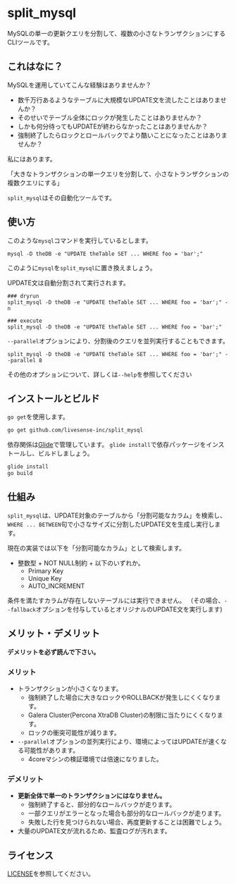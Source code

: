# split_mysql

MySQLの単一の更新クエリを分割して、複数の小さなトランザクションにするCLIツールです。

## これはなに？

MySQLを運用していてこんな経験はありませんか？

- 数千万行あるようなテーブルに大規模なUPDATE文を流したことはありませんか？
- そのせいでテーブル全体にロックが発生したことはありませんか？
- しかも何分待ってもUPDATEが終わらなかったことはありませんか？
- 強制終了したらロックとロールバックでより酷いことになったことはありませんか？

私にはあります。

「大きなトランザクションの単一クエリを分割して、小さなトランザクションの複数クエリにする」

`split_mysql`はその自動化ツールです。

## 使い方

このような`mysql`コマンドを実行しているとします。

```bash:before
mysql -D theDB -e "UPDATE theTable SET ... WHERE foo = 'bar';"
```

このように`mysql`を`split_mysql`に置き換えましょう。

UPDATE文は自動分割されて実行されます。

```bash:after
### dryrun
split_mysql -D theDB -e "UPDATE theTable SET ... WHERE foo = 'bar';" -n

### execute
split_mysql -D theDB -e "UPDATE theTable SET ... WHERE foo = 'bar';"
```

`--parallel`オプションにより、分割後のクエリを並列実行することもできます。

```bash:parallel
split_mysql -D theDB -e "UPDATE theTable SET ... WHERE foo = 'bar';" --parallel 8
```

その他のオプションについて、詳しくは`--help`を参照してください

## インストールとビルド

`go get`を使用します。

```bash
go get github.com/livesense-inc/split_mysql
```

依存関係は[Glide](https://github.com/Masterminds/glide)で管理しています。
`glide install`で依存パッケージをインストールし、ビルドしましょう。

```bash
glide install
go build
```

## 仕組み

`split_mysql`は、UPDATE対象のテーブルから「分割可能なカラム」を検索し、
`WHERE ... BETWEEN`句で小さなサイズに分割したUPDATE文を生成し実行します。

現在の実装では以下を「分割可能なカラム」として検索します。

- 整数型 + NOT NULL制約 + 以下のいずれか。
  - Primary Key
  - Unique Key
  - AUTO_INCREMENT

条件を満たすカラムが存在しないテーブルには実行できません。
（その場合、`--fallback`オプションを付与しているとオリジナルのUPDATE文を実行します)

## メリット・デメリット

**デメリットを必ず読んで下さい。**

### メリット

- トランザクションが小さくなります。
  - 強制終了した場合に大きなロックやROLLBACKが発生しにくくなります。
  - Galera Cluster(Percona XtraDB Cluster)の制限に当たりにくくなります。
  - ロックの衝突可能性が減ります。
- `--parallel`オプションの並列実行により、環境によってはUPDATEが速くなる可能性があります。
  - 4coreマシンの検証環境では倍速になりました。

### デメリット

- **更新全体で単一のトランザクションにはなりません。**
  - 強制終了すると、部分的なロールバックが走ります。
  - 一部クエリがエラーとなった場合も部分的なロールバックが走ります。
  - 失敗した行を見つけられない場合、再度更新することは困難でしょう。
- 大量のUPDATE文が流れるため、監査ログが汚れます。

## ライセンス

[LICENSE](LICENSE)を参照してください。